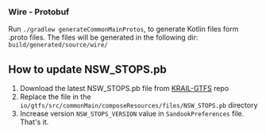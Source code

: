 ### Wire - Protobuf

Run `./gradlew generateCommonMainProtos`, to generate Kotlin files form .proto files.
The files will be generated in the following dir: `build/generated/source/wire/`

## How to update NSW_STOPS.pb

1. Download the latest NSW_STOPS.pb file from [KRAIL-GTFS](https://github.com/ksharma-xyz/KRAIL-GTFS/blob/main/nswstops/NSW_STOPS.pb) repo
2. Replace the file in the `io/gtfs/src/commonMain/composeResources/files/NSW_STOPS.pb` directory
3. Increase version `NSW_STOPS_VERSION` value in `SandookPreferences` file.
That's it.
